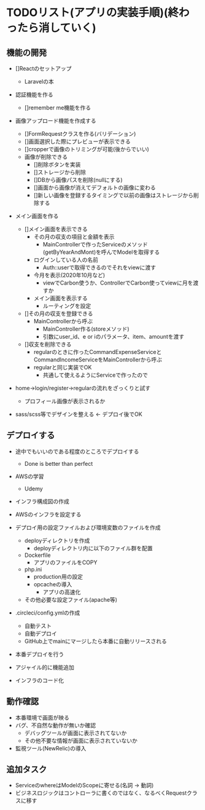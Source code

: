 # TODOリスト(アプリの実装手順)(終わったら消していく)

## 機能の開発
- []Reactのセットアップ
    - Laravelの本

- 認証機能を作る
    - []remember me機能を作る

- 画像アップロード機能を作成する
    - []FormRequestクラスを作る(バリデーション)
    - []画面選択した際にプレビューが表示できる
    - []cropperで画像のトリミングが可能(後からでいい)
    - 画像が削除できる
        - []削除ボタンを実装
        - []ストレージから削除
        - []DBから画像パスを削除(nullにする)
        - []画面から画像が消えてデフォルトの画像に変わる
        - []新しい画像を登録するタイミングで以前の画像はストレージから削除する

- メイン画面を作る
    - []メイン画面を表示できる
        - その月の収支の項目と金額を表示
            - MainControllerで作ったServiceのメソッド(getByYearAndMont)を呼んでModelを取得する
        - ログインしている人の名前
            - Auth::userで取得できるのでそれをviewに渡す
        - 今月を表示(2020年10月など)
            - viewでCarbon使うか、ControllerでCarbon使ってviewに月を渡すか
        - メイン画面を表示する
            - ルーティングを設定
    - []その月の収支を登録できる
        - MainControllerから呼ぶ
            - MainController作る(storeメソッド)
            - 引数にuser_id、e or iのパラメータ、item、amountを渡す
    - []収支を削除できる
        - regularのときに作ったCommandExpenseServiceとCommandIncomeServiceをMainControllerから呼ぶ
        - regularと同じ実装でOK
            - 共通して使えるようにServiceで作ったので

- home->login/register->regularの流れをざっくりと試す
    - プロフィール画像が表示されるか

- sass/scss等でデザインを整える <- デプロイ後でOK

## デプロイする
- 途中でもいいのである程度のところでデプロイする
    - Done is better than perfect
- AWSの学習
    - Udemy
- インフラ構成図の作成
- AWSのインフラを設定する
- デプロイ用の設定ファイルおよび環境変数のファイルを作成
    - deployディレクトリを作成
        - deployディレクトリ内に以下のファイル群を配置
    - Dockerfile
        - アプリのファイルをCOPY
    - php.ini
        - production用の設定
        - opcacheの導入
            - アプリの高速化
    - その他必要な設定ファイル(apache等)
- .circleci/config.ymlの作成
    - 自動テスト
    - 自動デプロイ
    - GitHub上でmainにマージしたら本番に自動リリースされる
- 本番デプロイを行う

- アジャイル的に機能追加

- インフラのコード化

## 動作確認
- 本番環境で画面が映る
- バグ、不自然な動作が無いか確認
    - デバッグツールが画面に表示されてないか
    - その他不要な情報が画面に表示されていないか
- 監視ツール(NewRelic)の導入

## 追加タスク
- ServiceのwhereはModelのScopeに寄せる(名詞 -> 動詞)
- ビジネスロジックはコントローラに書くのではなく、なるべくRequestクラスに移す